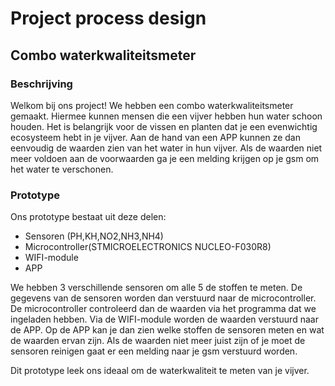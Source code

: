 # Project process design
## Combo waterkwaliteitsmeter
### Beschrijving
Welkom bij ons project! We hebben een combo waterkwaliteitsmeter gemaakt. Hiermee kunnen mensen die een vijver hebben hun water schoon houden. Het is belangrijk voor de vissen en planten dat je een evenwichtig ecosysteem hebt in je vijver. Aan de hand van een APP kunnen ze dan eenvoudig de waarden zien van het water in hun vijver. Als de waarden niet meer voldoen aan de voorwaarden ga je een melding krijgen op je gsm om het water te verschonen. 
### Prototype
Ons prototype bestaat uit deze delen:
- Sensoren (PH,KH,NO2,NH3,NH4)
- Microcontroller(STMICROELECTRONICS NUCLEO-F030R8)
- WIFI-module
- APP

We hebben 3 verschillende sensoren om alle 5 de stoffen te meten. De gegevens van de sensoren worden dan verstuurd naar de microcontroller. De microcontroller controleerd dan de waarden via het programma dat we ingeladen hebben. Via de WIFI-module worden de waarden verstuurd naar de APP. Op de APP kan je dan zien welke stoffen de sensoren meten en wat de waarden ervan zijn. Als de waarden niet meer juist zijn of je moet de sensoren reinigen gaat er een melding naar je gsm verstuurd worden.

Dit prototype leek ons ideaal om de waterkwaliteit te meten van je vijver.

